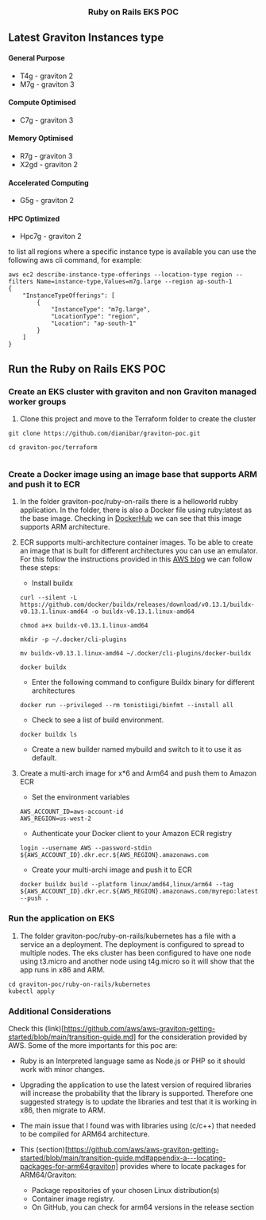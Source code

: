 
<h3 align="center">Ruby on Rails EKS POC</h3>


<!-- GETTING STARTED -->
## Latest Graviton Instances type
#### General Purpose
* T4g - graviton 2 
* M7g - graviton 3
#### Compute Optimised
* C7g - graviton 3
#### Memory Optimised
* R7g - graviton 3
* X2gd - graviton 2
#### Accelerated Computing
* G5g - graviton 2
#### HPC Optimized
* Hpc7g - graviton 2

to list all regions where a specific instance type is available you can use the following aws cli command, for example:
```
aws ec2 describe-instance-type-offerings --location-type region --filters Name=instance-type,Values=m7g.large --region ap-south-1
{
    "InstanceTypeOfferings": [
        {
            "InstanceType": "m7g.large",
            "LocationType": "region",
            "Location": "ap-south-1"
        }
    ]
}
```
## Run the Ruby on Rails EKS POC

### Create an EKS cluster with graviton and non Graviton managed worker groups

1. Clone this project and move to the Terraform folder to create the cluster

```
git clone https://github.com/dianibar/graviton-poc.git

cd graviton-poc/terraform


```
### Create a Docker image using an image base that supports ARM and push it to ECR

1. In the folder graviton-poc/ruby-on-rails there is a helloworld rubby application. In the folder, there is also a Docker file using ruby:latest as the base image. Checking in [DockerHub](https://hub.docker.com/_/ruby) we can see that this image supports ARM architecture.

2. ECR supports multi-architecture container images. To be able to create an image that is built for different architectures you can use an emulator. For this follow the instructions provided in this [AWS blog](https://aws.amazon.com/blogs/compute/how-to-quickly-setup-an-experimental-environment-to-run-containers-on-x86-and-aws-graviton2-based-amazon-ec2-instances-effort-to-port-a-container-based-application-from-x86-to-graviton2/) we can follow these steps:
   
   * Install buildx

   ```
   curl --silent -L https://github.com/docker/buildx/releases/download/v0.13.1/buildx-v0.13.1.linux-amd64 -o buildx-v0.13.1.linux-amd64

   chmod a+x buildx-v0.13.1.linux-amd64

   mkdir -p ~/.docker/cli-plugins
   
   mv buildx-v0.13.1.linux-amd64 ~/.docker/cli-plugins/docker-buildx
   
   docker buildx
   ```
   * Enter the following command to configure Buildx binary for different architectures

   ```
   docker run --privileged --rm tonistiigi/binfmt --install all
   ``` 
   * Check to see a list of build environment.
   ```
   docker buildx ls
   ```
   * Create a new builder named mybuild and switch to it to use it as default.
3. Create a multi-arch image for x*6 and Arm64 and push them to Amazon ECR
   * Set the environment variables
   ```
   AWS_ACCOUNT_ID=aws-account-id
   AWS_REGION=us-west-2
   ```
   * Authenticate your Docker client to your Amazon ECR registry

   ```
   login --username AWS --password-stdin ${AWS_ACCOUNT_ID}.dkr.ecr.${AWS_REGION}.amazonaws.com
   ```
   * Create your multi-archi image and push it to ECR
   ```
   docker buildx build --platform linux/amd64,linux/arm64 --tag ${AWS_ACCOUNT_ID}.dkr.ecr.${AWS_REGION}.amazonaws.com/myrepo:latest --push .
   ```
### Run the application on EKS

1. The folder graviton-poc/ruby-on-rails/kubernetes has a file with a service an a deployment. The deployment is configured to spread to multiple nodes. The eks cluster has been configured to have one node using t3.micro and another node using t4g.micro so it will show that the app runs in x86 and ARM.

```
cd graviton-poc/ruby-on-rails/kubernetes
kubectl apply 
```

### Additional Considerations

Check this (link)[https://github.com/aws/aws-graviton-getting-started/blob/main/transition-guide.md] for the consideration provided by AWS. Some of the more importants for this poc are:

* Ruby is an Interpreted language same as Node.js or PHP so it should work with minor changes.
* Upgrading the application to use the latest version of required libraries will increase the probability that the library is supported. Therefore one suggested strategy is to update the libraries and test that it is working in x86, then migrate to ARM.
* The main issue that I found was with libraries using (c/c++) that needed to be compiled for ARM64 architecture.
* This (section)[https://github.com/aws/aws-graviton-getting-started/blob/main/transition-guide.md#appendix-a---locating-packages-for-arm64graviton] provides where to locate packages for ARM64/Graviton:
    
    *  Package repositories of your chosen Linux distribution(s)
    *  Container image registry.
    *  On GitHub, you can check for arm64 versions in the release section